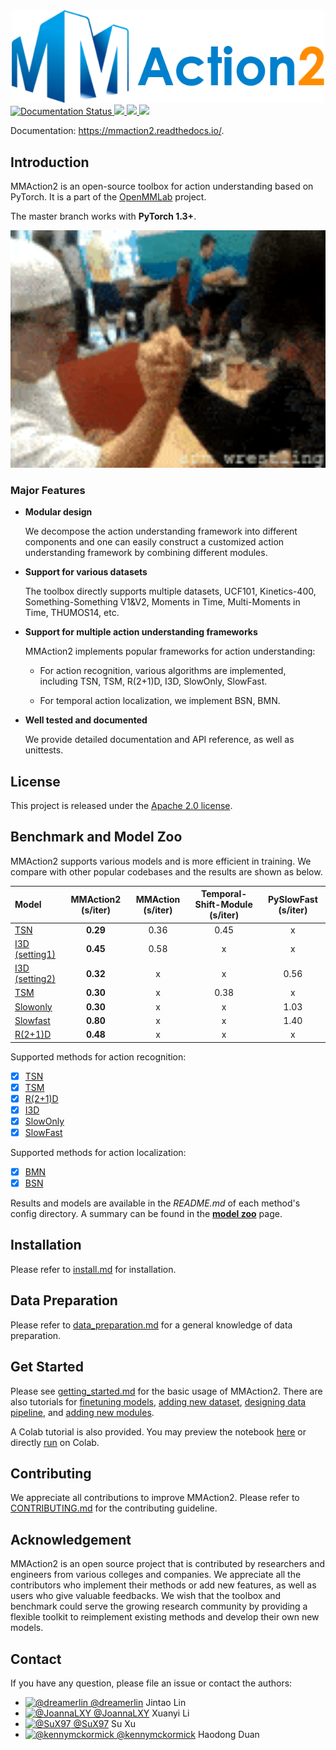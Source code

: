 <div align="center">
  <img src="docs/imgs/mmaction2-logo.png" width="500"/>
</div>

<div align="left">
    <a href='https://mmaction2.readthedocs.io/en/latest/?badge=latest'>
        <img src='https://readthedocs.org/projects/mmaction2/badge/?version=latest' alt='Documentation Status' />
    </a>
    <a href='https://github.com/open-mmlab/mmaction2/actions'>
        <img src='https://github.com/open-mmlab/mmaction2/workflows/build/badge.svg' />
    </a>
    <a href="https://codecov.io/gh/open-mmlab/mmaction2">
        <img src="https://codecov.io/gh/open-mmlab/mmaction2/branch/master/graph/badge.svg" />
    </a>
    <a href="https://github.com/open-mmlab/mmaction2/blob/master/LICENSE">
        <img src="https://img.shields.io/github/license/open-mmlab/mmaction2.svg">
    </a>
</div>

Documentation: https://mmaction2.readthedocs.io/.

## Introduction

MMAction2 is an open-source toolbox for action understanding based on PyTorch.
It is a part of the [OpenMMLab](http://openmmlab.org/) project.

The master branch works with **PyTorch 1.3+**.

<div align="center">
  <img src="demo/demo.gif" width="600px"/>
</div>

### Major Features

- **Modular design**

  We decompose the action understanding framework into different components and one can easily construct a customized
  action understanding framework by combining different modules.

- **Support for various datasets**

  The toolbox directly supports multiple datasets, UCF101, Kinetics-400, Something-Something V1&V2, Moments in Time, Multi-Moments in Time, THUMOS14, etc.

- **Support for multiple action understanding frameworks**

  MMAction2 implements popular frameworks for action understanding:

  - For action recognition, various algorithms are implemented, including TSN, TSM, R(2+1)D, I3D, SlowOnly, SlowFast.

  - For temporal action localization, we implement BSN, BMN.

- **Well tested and documented**

  We provide detailed documentation and API reference, as well as unittests.

## License

This project is released under the [Apache 2.0 license](LICENSE).

## Benchmark and Model Zoo

MMAction2 supports various models and is more efficient in training.
We compare with other popular codebases and the results are shown as below.

| Model | MMAction2 (s/iter) | MMAction (s/iter) | Temporal-Shift-Module (s/iter) | PySlowFast (s/iter) |
| :--- | :---------------: | :--------------------: | :----------------------------: | :-----------------: |
| [TSN](/configs/recognition/tsn/tsn_r50_1x1x3_100e_kinetics400_rgb.py) | **0.29** | 0.36 | 0.45 | x |
| [I3D (setting1)](/configs/recognition/i3d/i3d_r50_32x2x1_100e_kinetics400_rgb.py) | **0.45** | 0.58 | x | x |
| [I3D (setting2)](/configs/recognition/i3d/i3d_r50_8x8x1_100e_kinetics400_rgb.py) | **0.32** | x | x | 0.56 |
| [TSM](/configs/recognition/tsm/tsm_r50_1x1x8_50e_kinetics400_rgb.py) | **0.30** | x | 0.38 | x |
| [Slowonly](/configs/recognition/slowonly/slowonly_r50_4x16x1_256e_kinetics400_rgb.py) | **0.30** | x | x | 1.03 |
| [Slowfast](/configs/recognition/slowfast/slowfast_r50_4x16x1_256e_kinetics400_rgb.py) | **0.80** | x | x | 1.40 |
| [R(2+1)D](/configs/recognition/r2plus1d/r2plus1d_r34_8x8x1_180e_kinetics400_rgb.py) | **0.48** | x | x | x |

Supported methods for action recognition:
- [x] [TSN](configs/recognition/tsn/README.md)
- [x] [TSM](configs/recognition/tsm/README.md)
- [x] [R(2+1)D](configs/recognition/r2plus1d/README.md)
- [x] [I3D](configs/recognition/i3d/README.md)
- [x] [SlowOnly](configs/recognition/slowonly/README.md)
- [x] [SlowFast](configs/recognition/slowfast/README.md)

Supported methods for action localization:
- [x] [BMN](configs/localization/bmn/README.md)
- [x] [BSN](configs/localization/bsn/README.md)

Results and models are available in the *README.md* of each method's config directory.
A summary can be found in the [**model zoo**](https://mmaction2.readthedocs.io/en/latest/modelzoo.html) page.

## Installation

Please refer to [install.md](docs/install.md) for installation.

## Data Preparation

Please refer to [data_preparation.md](docs/data_preparation.md) for a general knowledge of data preparation.

## Get Started

Please see [getting_started.md](docs/getting_started.md) for the basic usage of MMAction2.
There are also tutorials for [finetuning models](docs/tutorials/finetune.md), [adding new dataset](docs/tutorials/new_dataset.md), [designing data pipeline](docs/tutorials/data_pipeline.md), and [adding new modules](docs/tutorials/new_modules.md).

A Colab tutorial is also provided. You may preview the notebook [here](demo/mmaction2_tutorial.ipynb) or directly [run](https://colab.research.google.com/github/open-mmlab/mmaction2/blob/master/demo/mmaction2_tutorial.ipynb) on Colab.

## Contributing

We appreciate all contributions to improve MMAction2. Please refer to [CONTRIBUTING.md](.github/CONTRIBUTING.md) for the contributing guideline.

## Acknowledgement

MMAction2 is an open source project that is contributed by researchers and engineers from various colleges and companies.
We appreciate all the contributors who implement their methods or add new features, as well as users who give valuable feedbacks.
We wish that the toolbox and benchmark could serve the growing research community by providing a flexible toolkit to reimplement existing methods and develop their own new models.

## Contact
If you have any question, please file an issue or contact the authors:

* [<img src="https://github.com/dreamerlin.png" width="24" height="24" alt="@dreamerlin"> @dreamerlin](https://github.com/dreamerlin) Jintao Lin
* [<img src="https://github.com/JoannaLXY.png" width="24" height="24" alt="@JoannaLXY"> @JoannaLXY](https://github.com/JoannaLXY) Xuanyi Li
* [<img src="https://github.com/SuX97.png" width="24" height="24" alt="@SuX97"> @SuX97](https://github.com/SuX97) Su Xu
* [<img src="https://github.com/kennymckormick.png" width="24" height="24" alt="@kennymckormick"> @kennymckormick](https://github.com/kennymckormick) Haodong Duan
